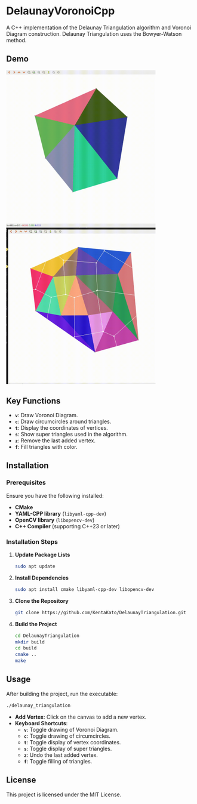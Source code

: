 # DelaunayVoronoiCpp

A C++ implementation of the Delaunay Triangulation algorithm and Voronoi Diagram construction. Delaunay Triangulation uses the Bowyer-Watson method.

## Demo

<p float="left">
  <img src=".readme/delaunay.gif" width="400" alt="Delaunay Triangulation Demo"/>
  <img src=".readme/voronoi.gif" width="400" alt="Voronoi Diagram Demo"/>
</p>

## Key Functions

- **`v`**: Draw Voronoi Diagram.
- **`c`**: Draw circumcircles around triangles.
- **`t`**: Display the coordinates of vertices.
- **`s`**: Show super triangles used in the algorithm.
- **`z`**: Remove the last added vertex.
- **`f`**: Fill triangles with color.

## Installation

### Prerequisites

Ensure you have the following installed:

- **CMake**
- **YAML-CPP library** (`libyaml-cpp-dev`)
- **OpenCV library** (`libopencv-dev`)
- **C++ Compiler** (supporting C++23 or later)

### Installation Steps

1. **Update Package Lists**

   ```bash
   sudo apt update
   ```

2. **Install Dependencies**

   ```bash
   sudo apt install cmake libyaml-cpp-dev libopencv-dev
   ```

3. **Clone the Repository**

   ```bash
   git clone https://github.com/KentaKato/DelaunayTriangulation.git
   ```

4. **Build the Project**

   ```bash
   cd DelaunayTriangulation
   mkdir build
   cd build
   cmake ..
   make
   ```

## Usage

After building the project, run the executable:

```bash
./delaunay_triangulation
```

- **Add Vertex**: Click on the canvas to add a new vertex.
- **Keyboard Shortcuts**:
  - **`v`**: Toggle drawing of Voronoi Diagram.
  - **`c`**: Toggle drawing of circumcircles.
  - **`t`**: Toggle display of vertex coordinates.
  - **`s`**: Toggle display of super triangles.
  - **`z`**: Undo the last added vertex.
  - **`f`**: Toggle filling of triangles.

## License

This project is licensed under the MIT License.
